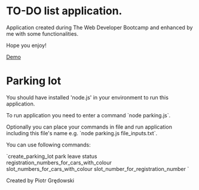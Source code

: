 <h1>TO-DO list application.</h1>

<p>Application created during The Web Developer Bootcamp and enhanced by me with some functionalities.</p>

<p>Hope you enjoy!</p>

<a href="https://piotrgredowski.github.io/todoList/">Demo</a>

<h1>Parking lot</h1>

<p>You should have installed 'node.js' in your environment to run this application.</p>
<p>To run application you need to enter a command `node parking.js`.</p>
<p>Optionally you can place your commands in file and run application including this file's name e.g. `node parking.js file_inputs.txt`.</p>
<p>You can use following commands:</p>
`create_parking_lot <number>
park <registration number> <colour>
leave <slot number>
status
registration_numbers_for_cars_with_colour <colour>
slot_numbers_for_cars_with_colour <colour>
slot_number_for_registration_number <colour>`

Created by Piotr Grędowski
